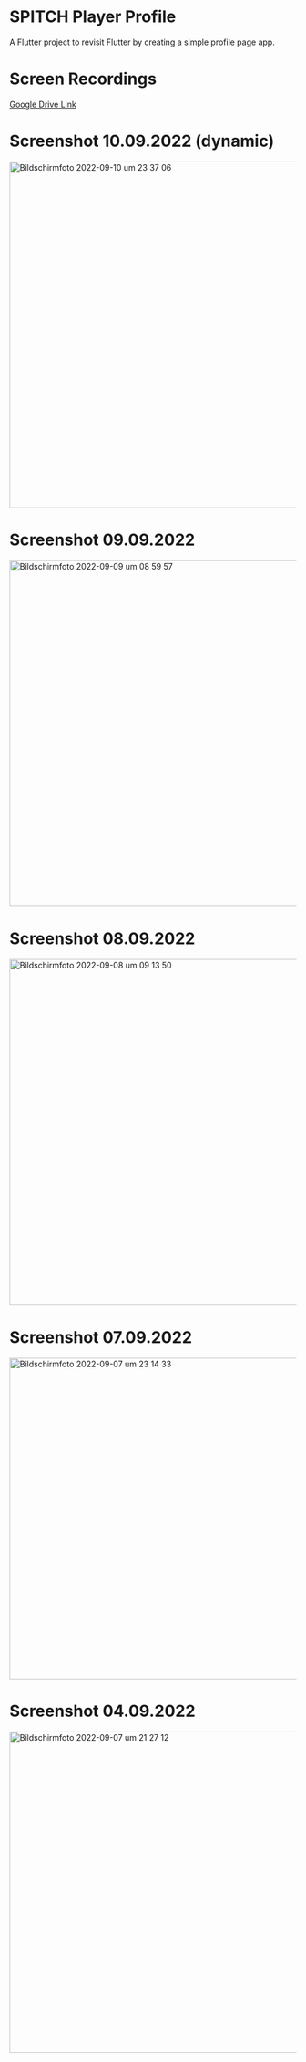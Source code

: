 # SPITCH Player Profile

A Flutter project to revisit Flutter by creating a simple profile page app.

# Screen Recordings 

[Google Drive Link](https://drive.google.com/drive/folders/1YXRTGeLCwkO3_XqADC-KrCDTSGVUcaSz?usp=sharing)

# Screenshot 10.09.2022 (dynamic)

<img width="607" alt="Bildschirmfoto 2022-09-10 um 23 37 06" src="https://user-images.githubusercontent.com/37313988/189502587-6c7272d6-9b8a-4678-9538-2b6447b1c137.png">

# Screenshot 09.09.2022

<img width="607" alt="Bildschirmfoto 2022-09-09 um 08 59 57" src="https://user-images.githubusercontent.com/37313988/189290651-2c2b9799-e81f-480e-b340-13be01aa9873.png">

# Screenshot 08.09.2022

<img width="607" alt="Bildschirmfoto 2022-09-08 um 09 13 50" src="https://user-images.githubusercontent.com/37313988/189058653-5f3db606-7eb8-4497-9212-87d9aa212f54.png">


# Screenshot 07.09.2022

<img width="563" alt="Bildschirmfoto 2022-09-07 um 23 14 33" src="https://user-images.githubusercontent.com/37313988/188981671-f33e80f1-38c0-4c90-a2dd-1cc4cede3f8a.png">


# Screenshot 04.09.2022

<img width="563" alt="Bildschirmfoto 2022-09-07 um 21 27 12" src="https://user-images.githubusercontent.com/37313988/188960985-67c67886-3e3c-4a0d-98b0-c0c688ae6bd2.png">
